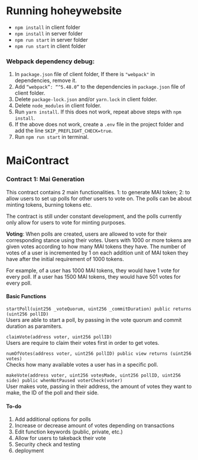 # Running hoheywebsite

- `npm install` in client folder
- `npm install` in server folder
- `npm run start` in server folder
- `npm run start` in client folder

### Webpack dependency debug:

1. In `package.json` file of client folder, If there is `"webpack"` in dependencies, remove it.
2. Add `“webpack”: “^5.48.0”` to the dependencies in `package.json` file of client folder.
3. Delete `package-lock.json` and/or `yarn.lock` in client folder.
4. Delete `node_modules` in client folder.
5. Run `yarn install`. If this does not work, repeat above steps with `npm install`.
6. If the above does not work, create a `.env` file in the project folder and add the line `SKIP_PREFLIGHT_CHECK=true`.
7. Run `npm run start` in terminal.

# MaiContract

### Contract 1: Mai Generation

This contract contains 2 main functionalities. 1: to generate MAI token; 2: to allow users to set up polls for other users to vote on. The polls can be about minting tokens, burning tokens etc.

The contract is still under constant development, and the polls currently only allow for users to vote for minting purposes.

**Voting**: When polls are created, users are allowed to vote for their corresponding stance using their votes. Users with 1000 or more tokens are given votes according to how many MAI tokens they have. The number of votes of a user is incremented by 1 on each addition unit of MAI token they have after the initial requirement of 1000 tokens.

For example, of a user has 1000 MAI tokens, they would have 1 vote for every poll. If a user has 1500 MAI tokens, they would have 501 votes for every poll.

#### Basic Functions

`startPoll(uint256 _voteQuorum, uint256 _commitDuration) public returns (uint256 pollID)`  
Users are able to start a poll, by passing in the vote quorum and commit duration as paramiters.

`claimVote(address voter, uint256 pollID)`  
Users are require to claim their votes first in order to get votes.

`numOfVotes(address voter, uint256 pollID) public view returns (uint256 votes)`  
Checks how many available votes a user has in a specific poll.

`makeVote(address voter, uint256 votesMade, uint256 pollID, uint256 side) public whenNotPaused voterCheck(voter)`  
User makes vote, passing in their address, the amount of votes they want to make, the ID of the poll and their side.

#### To-do

1. Add additional options for polls
2. Increase or decrease amount of votes depending on transactions
3. Edit function keywords (public, private, etc.)
4. Allow for users to takeback their vote
5. Security check and testing
6. deployment
